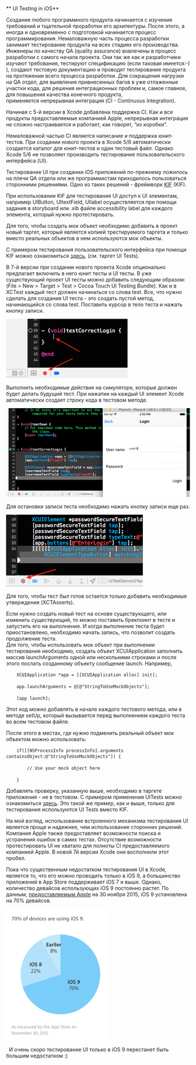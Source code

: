 \*\* UI Testing in iOS\*\*

Создание любого программного продукта начинается с изучения требований и
тщательной проработки его архитектуры. После этого, а иногда и одновременно с
подготовкой начинается процесс программирования. Немаловажную часть процесса
разработки занимает тестирование продукта на всех стадиях его производства.
Инженеры по качеству QA (quality assurance) вовлечены в процесс разработки с
самого начала проекта. Они так же как и разработчики изучают требования,
тестируют спецификацию (если таковая имеется:-) ), создают тестовую документацию
и проводят тестирование продукта на протяжении всего процесса разработки. Для
сокращения нагрузки на QA отдел, для выявления привнесенных багов в уже
отлаженные участки кода, для решения интеграционных проблем и, самое главное,
для повышения качества конечного продукта, применяется непрерывная интеграция
(CI - Continuous Integration).

Начиная с 5-й версии в Xcode добавлена поддержка CI. Как и все продукты
предоставляемые компанией Apple, непрерывная интеграция не сложно настраивается
и работает, как говорят, “из коробки”.

Немаловажной частью CI является написание и поддержка юнит-тестов. При создании
нового проекта в Xcode 5/6 автоматически создается каталог для юнит-тестов и
один тестовый файл. Однако Xcode 5/6 не позволяет производить тестирование
пользовательского интерфейса (UI).

Тестирование UI при создании iOS приложений по-прежнему ложилось на плечи QA
отдела или же программистам приходилось пользоваться сторонними решениями. Одно
из таких решений - фреймворк [KIF](<https://github.com/kif-framework/KIF>)
(KIF). 

При использовании KIF для тестирования UI доступ к UI элементам, например
UIButton, UItextField, UIlabel осуществляется при помощи задания в storyboard
или .xib файле accessibility label для каждого элемента, который нужно
протестировать.

Для того, чтобы создать мок объект необходимо добавить в проект новый таргет,
который является копией трестируемого таргета и только вместо реальных объектов
в нем используются мок объекты.

C примером тестирования пользовательского интерфейса при помощи KIF можно
ознакомиться [здесь](<https://github.com/iQueSoft/iOSDemo_KIFSample>), (см.
таргет UI Tests).  

В 7-й версии при создании нового проекта Xcode опционально предлагает включить в
него юнит тесты и UI тесты. В уже существующий проект UI тесты можно добавить
следующим образом: (File \> New \> Target \> Test \> Cocoa Touch UI Testing
Bundle). Как и в XCTest каждый тест должен начинаться со слова test. Все, что
нужно сделать для создания UI теста - это создать пустой метод, начинающийся со
слова test. Поставить курсор в тело теста и нажать кнопку записи.

![](<PicStartTest.png>)

Выполнить необходимые действия на симуляторе, которые должен будет делать
будущий тест. При нажатии на каждый UI элемент Xcode автоматически создает
строку кода в тестовом методе.

![](<picProcessTest.png>)

Для остановки записи теста необходимо нажать кнопку записи еще раз.

![](<PicStopTest.png>)

Для того, чтобы тест был готов остается только добавить необходимые утверждения
(XCTAsserts).

Если нужно создать новый тест на основе существующего, или изменить
существующий, то можно поставить брекпоинт в тесте и запустить его на
выполнение. И когда выполнение теста будет приостановлено, необходимо начать
запись, что позволит создать продолжение теста.  
Для того, чтобы использовать мок объект при выполнении тестирования необходимо,
создать объект XCUIApplication заполнить массив launchArguments одной или
несколькими строками и после этого послать созданному объекту сообщение launch.
Например, 

~~~~~~~~~~~~~~~~~~~~~~~~~~~~~~~~~~~~~~~~~~~~~~~~~~~~~~~~~~~~~~~~~~~~~~~~~~~~~~~~
    XCUIApplication *app = [[XCUIApplication alloc] init];

    app.launchArguments = @[@"StringToUseMockObjects"];

    [app launch];
~~~~~~~~~~~~~~~~~~~~~~~~~~~~~~~~~~~~~~~~~~~~~~~~~~~~~~~~~~~~~~~~~~~~~~~~~~~~~~~~

Этот код можно добавлять в начале каждого тестового метода, или в методе setUp,
который вызывается перед выполнением каждого теста во всем тестовом файле.

После этого в местах, где нужно подменить реальный объект мок объектом можно
использовать:

~~~~~~~~~~~~~~~~~~~~~~~~~~~~~~~~~~~~~~~~~~~~~~~~~~~~~~~~~~~~~~~~~~~~~~~~~~~~~~~~
    if([[NSProcessInfo processInfo].arguments containsObject:@"StringToUseMockObjects"]) {

        // Use your mock object here

    }
~~~~~~~~~~~~~~~~~~~~~~~~~~~~~~~~~~~~~~~~~~~~~~~~~~~~~~~~~~~~~~~~~~~~~~~~~~~~~~~~

Добавлять проверку, указанную выше, необходимо в таргете приложения - не в
тестовом. С примером применения UITests можно ознакомиться
[здесь](<https://github.com/iQueSoft/iOSDemo_UITests>). Это такой же пример, как
и выше, только для тестирования используются UI Tests вместо KIF.

На мой взгляд, использование встроенного механизма тестирования UI является
проще и надежнее, чем использование сторонних решений. Компания Apple также
предоставляет возможности поиска и устранения ошибок в самих тестах. Отсутствие
возможности протестировать UI не хватало для полноты CI предоставляемого
компанией Apple. В новой 7й версии Xcode они восполнили этот пробел.

Пока что существенным недостатком тестирования UI в Xcode, является то, что его
можно проводить только в iOS 9, а большинство приложений в App Store
поддерживает iOS 7 и выше. Однако, количество девайсов использующих iOS 9
постоянно растет. По данным, [предоставляемым
Apple](<https://developer.apple.com/support/app-store/>) на 30 ноября 2015, iOS
9 установлена на 70% девайсов.

![](<iOS_usage_statistics.png>)

  И очень скоро тестирование UI только в iOS 9 перестанет быть большим
недостатком :)
